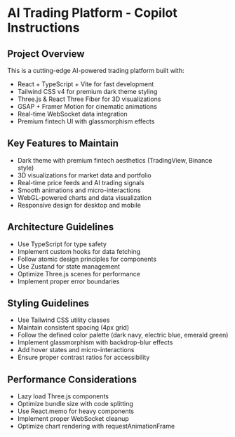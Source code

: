 <!-- Use this file to provide workspace-specific custom instructions to Copilot. For more details, visit https://code.visualstudio.com/docs/copilot/copilot-customization#_use-a-githubcopilotinstructionsmd-file -->

# AI Trading Platform - Copilot Instructions

## Project Overview
This is a cutting-edge AI-powered trading platform built with:
- React + TypeScript + Vite for fast development
- Tailwind CSS v4 for premium dark theme styling
- Three.js & React Three Fiber for 3D visualizations
- GSAP + Framer Motion for cinematic animations
- Real-time WebSocket data integration
- Premium fintech UI with glassmorphism effects

## Key Features to Maintain
- Dark theme with premium fintech aesthetics (TradingView, Binance style)
- 3D visualizations for market data and portfolio
- Real-time price feeds and AI trading signals
- Smooth animations and micro-interactions
- WebGL-powered charts and data visualization
- Responsive design for desktop and mobile

## Architecture Guidelines
- Use TypeScript for type safety
- Implement custom hooks for data fetching
- Follow atomic design principles for components
- Use Zustand for state management
- Optimize Three.js scenes for performance
- Implement proper error boundaries

## Styling Guidelines
- Use Tailwind CSS utility classes
- Maintain consistent spacing (4px grid)
- Follow the defined color palette (dark navy, electric blue, emerald green)
- Implement glassmorphism with backdrop-blur effects
- Add hover states and micro-interactions
- Ensure proper contrast ratios for accessibility

## Performance Considerations
- Lazy load Three.js components
- Optimize bundle size with code splitting
- Use React.memo for heavy components
- Implement proper WebSocket cleanup
- Optimize chart rendering with requestAnimationFrame
